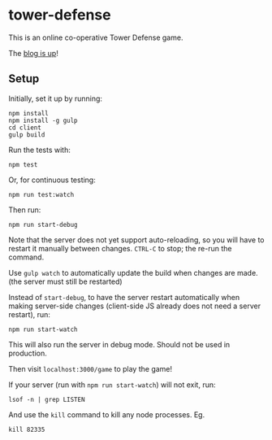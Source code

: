 # tower-defense

This is an online co-operative Tower Defense game.

The [blog is up][blog]!

## Setup

Initially, set it up by running:

    npm install
    npm install -g gulp
    cd client
    gulp build

Run the tests with:

    npm test

Or, for continuous testing:

    npm run test:watch

Then run:

    npm run start-debug

Note that the server does not yet support auto-reloading, so you will have to restart it manually between changes. `CTRL-C` to stop; the re-run the command.

Use `gulp watch` to automatically update the build when changes are made. (the server must still be restarted)

Instead of `start-debug`, to have the server restart automatically when making server-side changes (client-side JS already does not need a server restart), run:

    npm run start-watch

This will also run the server in debug mode. Should not be used in production.

Then visit `localhost:3000/game` to play the game!

If your server (run with `npm run start-watch`) will not exit, run:

    lsof -n | grep LISTEN

And use the `kill` command to kill any node processes. Eg.

    kill 82335

[blog]: https://danielmoniz.github.io/tower-defense/
